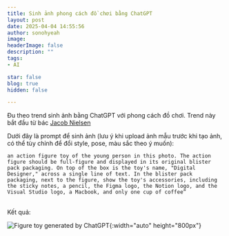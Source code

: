 ```yaml
---
title: Sinh ảnh phong cách đồ chơi bằng ChatGPT
layout: post
date: 2025-04-04 14:55:56
author: sonohyeah
image: 
headerImage: false
description: ""
tags:
- AI

star: false
blog: true
hidden: false

---
```


Đu theo trend sinh ảnh bằng ChatGPT với phong cách đồ chơi. Trend này bắt đầu từ bác [Jacob Nielsen](https://www.linkedin.com/posts/jakobnielsenphd_usability-chatgpt-activity-7312051215230517249-6YCp?utm_source=share&utm_medium=member_desktop&rcm=ACoAAA4EVZwB7NGOt9mSRPoZROZ42BPIMpy7siY)

Dưới đây là prompt để sinh ảnh (lưu ý khi upload ảnh mẫu trước khi tạo ảnh, có thể tùy chỉnh để đổi style, pose, màu sắc theo ý muốn):

```
an action figure toy of the young person in this photo. The action figure should be full-figure and displayed in its original blister pack packaging. On top of the box is the toy's name, "Digital Designer," across a single line of text. In the blister pack packaging, next to the figure, show the toy's accessories, including the sticky notes, a pencil, the Figma logo, the Notion logo, and the Visual Studio logo, a Macbook, and only one cup of coffee” 
```
\
Kết quả:

![Figure toy generated by ChatGPT](/micro/figure-toy.png){:width="auto" height="800px"}